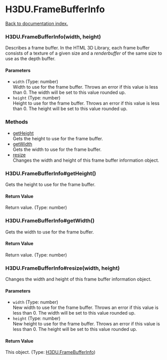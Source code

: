 # H3DU.FrameBufferInfo

[Back to documentation index.](index.md)

 <a name='H3DU.FrameBufferInfo'></a>
### H3DU.FrameBufferInfo(width, height)

Describes a frame buffer. In the HTML 3D Library,
each frame buffer consists of a texture of a given size and a <i>renderbuffer</i> of the same
size to use as the depth buffer.

#### Parameters

* `width` (Type: number)<br>
    Width to use for the frame buffer. Throws an error if this value is less than 0. The width will be set to this value rounded up.
* `height` (Type: number)<br>
    Height to use for the frame buffer. Throws an error if this value is less than 0. The height will be set to this value rounded up.

### Methods

* [getHeight](#H3DU.FrameBufferInfo_getHeight)<br>Gets the height to use for the frame buffer.
* [getWidth](#H3DU.FrameBufferInfo_getWidth)<br>Gets the width to use for the frame buffer.
* [resize](#H3DU.FrameBufferInfo_resize)<br>Changes the width and height of this frame buffer information object.

 <a name='H3DU.FrameBufferInfo_getHeight'></a>
### H3DU.FrameBufferInfo#getHeight()

Gets the height to use for the frame buffer.

#### Return Value

Return value. (Type: number)

 <a name='H3DU.FrameBufferInfo_getWidth'></a>
### H3DU.FrameBufferInfo#getWidth()

Gets the width to use for the frame buffer.

#### Return Value

Return value. (Type: number)

 <a name='H3DU.FrameBufferInfo_resize'></a>
### H3DU.FrameBufferInfo#resize(width, height)

Changes the width and height of this frame buffer information object.

#### Parameters

* `width` (Type: number)<br>
    New width to use for the frame buffer. Throws an error if this value is less than 0. The width will be set to this value rounded up.
* `height` (Type: number)<br>
    New height to use for the frame buffer. Throws an error if this value is less than 0. The height will be set to this value rounded up.

#### Return Value

This object. (Type: <a href="H3DU.FrameBufferInfo.md">H3DU.FrameBufferInfo</a>)
